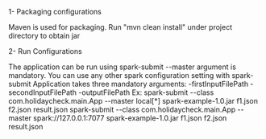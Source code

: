 1- Packaging configurations

Maven is used for packaging. Run "mvn clean install" under project directory to obtain jar

2- Run Configurations

The application can be run using spark-submit
--master argument is mandatory.
You can use any other spark configuration setting with spark-submit
Application takes three mandatory arguments:
-firstInputFilePath
-secondInputFilePath
-outputFilePath
Ex:
spark-submit --class com.holidaycheck.main.App --master local[*] spark-example-1.0.jar f1.json f2.json result.json
spark-submit --class com.holidaycheck.main.App --master spark://127.0.0.1:7077 spark-example-1.0.jar f1.json f2.json result.json


